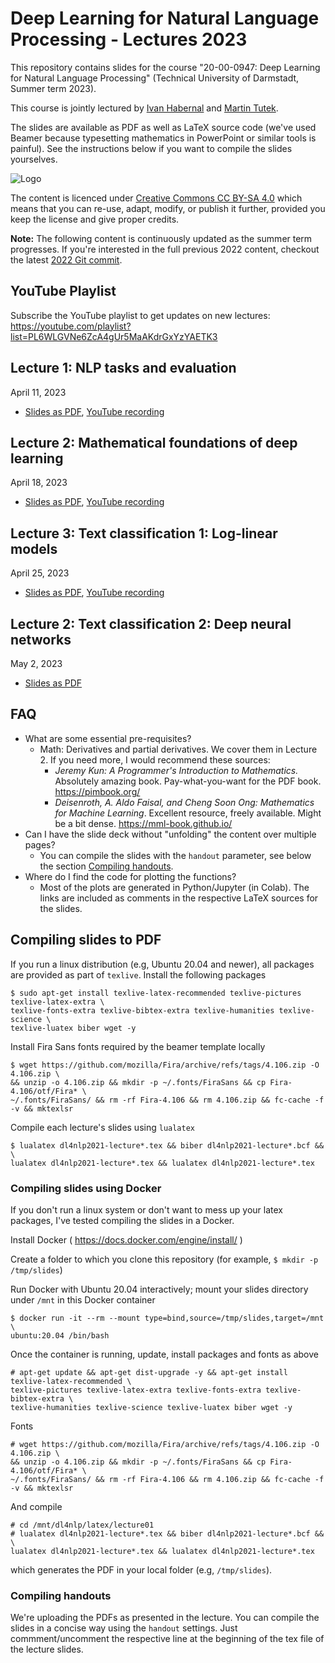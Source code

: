 # Deep Learning for Natural Language Processing - Lectures 2023

This repository contains slides for the course "20-00-0947: Deep Learning for Natural Language Processing" (Technical University of Darmstadt, Summer term 2023).

This course is jointly lectured by [Ivan Habernal](https://www.trusthlt.org) and [Martin Tutek](https://www.informatik.tu-darmstadt.de/ukp/ukp_home/staff_ukp/ukp_home_content_staff_1_details_124480.en.jsp).

The slides are available as PDF as well as LaTeX source code (we've used Beamer because typesetting mathematics in PowerPoint or similar tools is painful). See the instructions below if you want to compile the slides yourselves.

![Logo](https://upload.wikimedia.org/wikipedia/commons/thumb/e/e5/CC_BY-SA_icon.svg/88px-CC_BY-SA_icon.svg.png)

The content is licenced under [Creative Commons CC BY-SA 4.0](https://creativecommons.org/licenses/by-sa/4.0/) which means that you can re-use, adapt, modify, or publish it further, provided you keep the license and give proper credits.

**Note:** The following content is continuously updated as the summer term progresses. If you're interested in the full previous 2022 content, checkout the latest [2022 Git commit](https://github.com/dl4nlp-tuda/deep-learning-for-nlp-lectures/tree/a59910534ac600a6e8c22fbcde6ae8223a87cda9).

## YouTube Playlist

Subscribe the YouTube playlist to get updates on new lectures: https://youtube.com/playlist?list=PL6WLGVNe6ZcA4gUr5MaAKdrGxYzYAETK3

## Lecture 1: NLP tasks and evaluation

April 11, 2023

* [Slides as PDF](/pdf/dl4nlp2023-lecture01.pdf), [YouTube recording](https://www.youtube.com/watch?v=-cku_A34-qE)

## Lecture 2: Mathematical foundations of deep learning

April 18, 2023

* [Slides as PDF](/pdf/dl4nlp2023-lecture02.pdf), [YouTube recording](https://www.youtube.com/watch?v=XbFNcvWdCTw)


## Lecture 3: Text classification 1: Log-linear models

April 25, 2023

* [Slides as PDF](/pdf/dl4nlp2023-lecture03.pdf), [YouTube recording](https://www.youtube.com/watch?v=t7YZ7OgtD5o)

## Lecture 2: Text classification 2: Deep neural networks

May 2, 2023

* [Slides as PDF](/pdf/dl4nlp2023-lecture04.pdf)


## FAQ

* What are some essential pre-requisites?
  * Math: Derivatives and partial derivatives. We cover them in Lecture 2. If you need more, I would recommend these sources:
    * *Jeremy Kun: A Programmer's Introduction to Mathematics.* Absolutely amazing book. Pay-what-you-want for the PDF book. https://pimbook.org/
    * *Deisenroth, A. Aldo Faisal, and Cheng Soon Ong: Mathematics for Machine Learning*. Excellent resource, freely available. Might be a bit dense. https://mml-book.github.io/
* Can I have the slide deck without "unfolding" the content over multiple pages?
  * You can compile the slides with the `handout` parameter, see below the section [Compiling handouts](#compiling-handouts).
* Where do I find the code for plotting the functions?
  * Most of the plots are generated in Python/Jupyter (in Colab). The links are included as comments in the respective LaTeX sources for the slides.

## Compiling slides to PDF

If you run a linux distribution (e.g, Ubuntu 20.04 and newer), all packages are provided as part of `texlive`. Install the following packages

```plain
$ sudo apt-get install texlive-latex-recommended texlive-pictures texlive-latex-extra \
texlive-fonts-extra texlive-bibtex-extra texlive-humanities texlive-science \
texlive-luatex biber wget -y
```

Install Fira Sans fonts required by the beamer template locally

```plain
$ wget https://github.com/mozilla/Fira/archive/refs/tags/4.106.zip -O 4.106.zip \
&& unzip -o 4.106.zip && mkdir -p ~/.fonts/FiraSans && cp Fira-4.106/otf/Fira* \
~/.fonts/FiraSans/ && rm -rf Fira-4.106 && rm 4.106.zip && fc-cache -f -v && mktexlsr
```

Compile each lecture's slides using ``lualatex``

```plain
$ lualatex dl4nlp2021-lecture*.tex && biber dl4nlp2021-lecture*.bcf && \
lualatex dl4nlp2021-lecture*.tex && lualatex dl4nlp2021-lecture*.tex
```

### Compiling slides using Docker

If you don't run a linux system or don't want to mess up your latex packages, I've tested compiling the slides in a Docker.

Install Docker ( https://docs.docker.com/engine/install/ )

Create a folder to which you clone this repository (for example, `$ mkdir -p /tmp/slides`)

Run Docker with Ubuntu 20.04 interactively; mount your slides directory under `/mnt` in this Docker container

```plain
$ docker run -it --rm --mount type=bind,source=/tmp/slides,target=/mnt \
ubuntu:20.04 /bin/bash
```

Once the container is running, update, install packages and fonts as above

```plain
# apt-get update && apt-get dist-upgrade -y && apt-get install texlive-latex-recommended \
texlive-pictures texlive-latex-extra texlive-fonts-extra texlive-bibtex-extra \
texlive-humanities texlive-science texlive-luatex biber wget -y
```

Fonts

```plain
# wget https://github.com/mozilla/Fira/archive/refs/tags/4.106.zip -O 4.106.zip \
&& unzip -o 4.106.zip && mkdir -p ~/.fonts/FiraSans && cp Fira-4.106/otf/Fira* \
~/.fonts/FiraSans/ && rm -rf Fira-4.106 && rm 4.106.zip && fc-cache -f -v && mktexlsr
```

And compile

```plain
# cd /mnt/dl4nlp/latex/lecture01
# lualatex dl4nlp2021-lecture*.tex && biber dl4nlp2021-lecture*.bcf && \
lualatex dl4nlp2021-lecture*.tex && lualatex dl4nlp2021-lecture*.tex
```

which generates the PDF in your local folder (e.g, `/tmp/slides`).

### Compiling handouts

We're uploading the PDFs as presented in the lecture. You can compile the slides in a concise way using the `handout` settings. Just commment/uncomment the respective line at the beginning of the tex file of the lecture slides.

